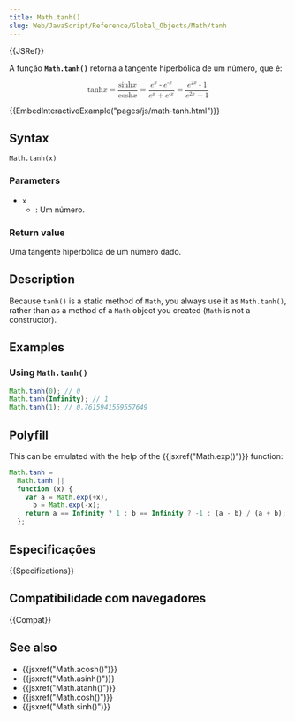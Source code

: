 ```yaml
---
title: Math.tanh()
slug: Web/JavaScript/Reference/Global_Objects/Math/tanh
---
```


{{JSRef}}

A função **`Math.tanh()`** retorna a tangente hiperbólica de um número, que é:

<math display="block"><semantics><mrow><mo lspace="0em" rspace="0em">tanh</mo><mi>x</mi><mo>=</mo><mfrac><mrow><mo lspace="0em" rspace="0em">sinh</mo><mi>x</mi></mrow><mrow><mo lspace="0em" rspace="0em">cosh</mo><mi>x</mi></mrow></mfrac><mo>=</mo><mfrac><mrow><msup><mi>e</mi><mi>x</mi></msup><mo>-</mo><msup><mi>e</mi><mrow><mo>-</mo><mi>x</mi></mrow></msup></mrow><mrow><msup><mi>e</mi><mi>x</mi></msup><mo>+</mo><msup><mi>e</mi><mrow><mo>-</mo><mi>x</mi></mrow></msup></mrow></mfrac><mo>=</mo><mfrac><mrow><msup><mi>e</mi><mrow><mn>2</mn><mi>x</mi></mrow></msup><mo>-</mo><mn>1</mn></mrow><mrow><msup><mi>e</mi><mrow><mn>2</mn><mi>x</mi></mrow></msup><mo>+</mo><mn>1</mn></mrow></mfrac></mrow><annotation encoding="TeX">\tanh x = \frac{\sinh x}{\cosh x} = \frac {e^x - e^{-x}} {e^x + e^{-x}} = \frac{e^{2x} - 1}{e^{2x}+1}</annotation></semantics></math>

{{EmbedInteractiveExample("pages/js/math-tanh.html")}}

## Syntax

```
Math.tanh(x)
```

### Parameters

- `x`
  - : Um número.

### Return value

Uma tangente hiperbólica de um número dado.

## Description

Because `tanh()` is a static method of `Math`, you always use it as `Math.tanh()`, rather than as a method of a `Math` object you created (`Math` is not a constructor).

## Examples

### Using `Math.tanh()`

```js
Math.tanh(0); // 0
Math.tanh(Infinity); // 1
Math.tanh(1); // 0.7615941559557649
```

## Polyfill

This can be emulated with the help of the {{jsxref("Math.exp()")}} function:

```js
Math.tanh =
  Math.tanh ||
  function (x) {
    var a = Math.exp(+x),
      b = Math.exp(-x);
    return a == Infinity ? 1 : b == Infinity ? -1 : (a - b) / (a + b);
  };
```

## Especificações

{{Specifications}}

## Compatibilidade com navegadores

{{Compat}}

## See also

- {{jsxref("Math.acosh()")}}
- {{jsxref("Math.asinh()")}}
- {{jsxref("Math.atanh()")}}
- {{jsxref("Math.cosh()")}}
- {{jsxref("Math.sinh()")}}
